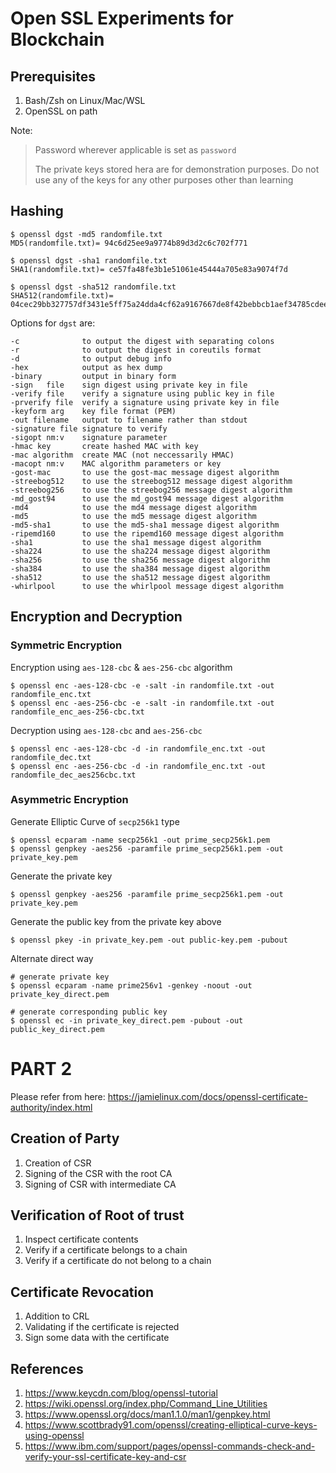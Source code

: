 # Open SSL Experiments for Blockchain

## Prerequisites

1. Bash/Zsh on Linux/Mac/WSL
2. OpenSSL on path

Note: 
> Password wherever applicable is set as `password`
> 
> The private keys stored hera are for demonstration purposes. Do not use any of the keys for any other purposes other than learning

## Hashing

```shell
$ openssl dgst -md5 randomfile.txt
MD5(randomfile.txt)= 94c6d25ee9a9774b89d3d2c6c702f771
```
```shell
$ openssl dgst -sha1 randomfile.txt
SHA1(randomfile.txt)= ce57fa48fe3b1e51061e45444a705e83a9074f7d
```
```shell
$ openssl dgst -sha512 randomfile.txt
SHA512(randomfile.txt)= 04cec29bb327757df3431e5ff75a24dda4cf62a9167667de8f42bebbcb1aef34785cdee2a2ba88ff6999264374c23e425370d0a685b440277ac7f61ee859e88b
```

Options for `dgst` are: 
```shell
-c              to output the digest with separating colons
-r              to output the digest in coreutils format
-d              to output debug info
-hex            output as hex dump
-binary         output in binary form
-sign   file    sign digest using private key in file
-verify file    verify a signature using public key in file
-prverify file  verify a signature using private key in file
-keyform arg    key file format (PEM)
-out filename   output to filename rather than stdout
-signature file signature to verify
-sigopt nm:v    signature parameter
-hmac key       create hashed MAC with key
-mac algorithm  create MAC (not neccessarily HMAC)
-macopt nm:v    MAC algorithm parameters or key
-gost-mac       to use the gost-mac message digest algorithm
-streebog512    to use the streebog512 message digest algorithm
-streebog256    to use the streebog256 message digest algorithm
-md_gost94      to use the md_gost94 message digest algorithm
-md4            to use the md4 message digest algorithm
-md5            to use the md5 message digest algorithm
-md5-sha1       to use the md5-sha1 message digest algorithm
-ripemd160      to use the ripemd160 message digest algorithm
-sha1           to use the sha1 message digest algorithm
-sha224         to use the sha224 message digest algorithm
-sha256         to use the sha256 message digest algorithm
-sha384         to use the sha384 message digest algorithm
-sha512         to use the sha512 message digest algorithm
-whirlpool      to use the whirlpool message digest algorithm
```

## Encryption and Decryption

### Symmetric Encryption

Encryption using `aes-128-cbc` & `aes-256-cbc` algorithm

```shell
$ openssl enc -aes-128-cbc -e -salt -in randomfile.txt -out randomfile_enc.txt
$ openssl enc -aes-256-cbc -e -salt -in randomfile.txt -out randomfile_enc_aes-256-cbc.txt
```

Decryption using `aes-128-cbc` and `aes-256-cbc`

```shell
$ openssl enc -aes-128-cbc -d -in randomfile_enc.txt -out randomfile_dec.txt
$ openssl enc -aes-256-cbc -d -in randomfile_enc.txt -out randomfile_dec_aes256cbc.txt
```

### Asymmetric Encryption

Generate Elliptic Curve of `secp256k1` type

```shell
$ openssl ecparam -name secp256k1 -out prime_secp256k1.pem
$ openssl genpkey -aes256 -paramfile prime_secp256k1.pem -out private_key.pem
```

Generate the private key
```shell
$ openssl genpkey -aes256 -paramfile prime_secp256k1.pem -out private_key.pem
```
Generate the public key from the private key above
```shell
$ openssl pkey -in private_key.pem -out public-key.pem -pubout
```

Alternate direct way
```shell
# generate private key
$ openssl ecparam -name prime256v1 -genkey -noout -out private_key_direct.pem

# generate corresponding public key
$ openssl ec -in private_key_direct.pem -pubout -out public_key_direct.pem
```

# PART 2

Please refer from here: 
https://jamielinux.com/docs/openssl-certificate-authority/index.html

## Creation of Party

1. Creation of CSR
2. Signing of the CSR with the root CA
3. Signing of CSR with intermediate CA

## Verification of Root of trust

1. Inspect certificate contents
2. Verify if a certificate belongs to a chain
3. Verify if a certificate do not belong to a chain

## Certificate Revocation

1. Addition to CRL
2. Validating if the certificate is rejected
3. Sign some data with the certificate

## References

1. https://www.keycdn.com/blog/openssl-tutorial
2. https://wiki.openssl.org/index.php/Command_Line_Utilities
3. https://www.openssl.org/docs/man1.1.0/man1/genpkey.html
4. https://www.scottbrady91.com/openssl/creating-elliptical-curve-keys-using-openssl
5. https://www.ibm.com/support/pages/openssl-commands-check-and-verify-your-ssl-certificate-key-and-csr